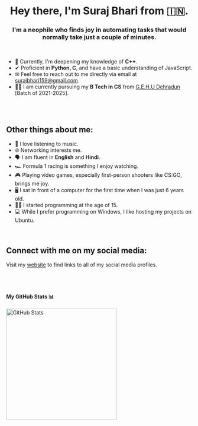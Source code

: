 <h1 align="center">Hey there, I'm Suraj Bhari from 🇮🇳.</h1>
<h3 align="center">I'm a neophile who finds joy in automating tasks that would normally take just a couple of minutes.</h3>
<br>

- 🌱 Currently, I'm deepening my knowledge of **C++**.
- ✔ Proficient in **Python, C**, and have a basic understanding of JavaScript.
- ✉ Feel free to reach out to me directly via email at <a href="mailto:surajbhari159@gmail.com">surajbhari159@gmail.com</a>.
- 👨‍🎓 I am currently pursuing my **B Tech in CS** from <a href="http://gehu.ac.in/">G.E.H.U Dehradun</a> [Batch of 2021-2025].
<br>
<br>

<h2>Other things about me:</h2>

- 🎵 I love listening to music.
- 🌐 Networking interests me.
- 🗣 I am fluent in **English** and **Hindi**.
- 🏎 Formula 1 racing is something I enjoy watching.
- 🎮 Playing video games, especially first-person shooters like CS:GO, brings me joy.
- 🖥 I sat in front of a computer for the first time when I was just 6 years old.
- 🏃‍♂️ I started programming at the age of 15.
- 💻 While I prefer programming on Windows, I like hosting my projects on Ubuntu.


<br>
<h2 align="left">Connect with me on my social media:</h3>
<p align="left">

Visit my <a href="https://surajbhari.info">website</a> to find links to all of my social media profiles.

</p>
<br><br>
<h4>My GitHub Stats 📊</h4>

<img src="https://github-readme-stats.vercel.app/api?username=SurajBhari&count_private=true&show_icons=true&theme=radical" alt="GitHub Stats" width="300"/>
